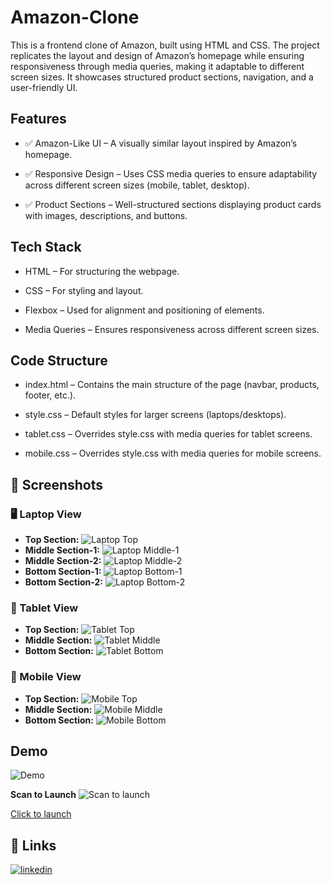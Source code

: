 
# Amazon-Clone

This is a frontend clone of Amazon, built using HTML and CSS. The project replicates the layout and design of Amazon’s homepage while ensuring responsiveness through media queries, making it adaptable to different screen sizes. It showcases structured product sections, navigation, and a user-friendly UI.


## Features

- ✅ Amazon-Like UI – A visually similar layout inspired by Amazon’s homepage.


- ✅ Responsive Design – Uses CSS media queries to ensure adaptability across different screen sizes (mobile, tablet, desktop).
- ✅ Product Sections – Well-structured sections displaying product cards with images, descriptions, and buttons.


## Tech Stack

* HTML – For structuring the webpage.



* CSS – For styling and layout.
* Flexbox – Used for alignment and positioning of elements.
* Media Queries – Ensures responsiveness across different screen sizes.

## Code Structure

* index.html – Contains the main structure of the page (navbar, products, footer, etc.).



* style.css – Default styles for larger screens (laptops/desktops).
* tablet.css – Overrides style.css with media queries for tablet screens.

* mobile.css – Overrides style.css with media queries for mobile screens.
## 📸 Screenshots

### 🖥️ Laptop View
- **Top Section:** ![Laptop Top](https://github.com/RahulRouchanGogoi/Amazon-Clone/blob/main/Photos/laptop-top.png)
- **Middle Section-1:** ![Laptop Middle-1](https://github.com/RahulRouchanGogoi/Amazon-Clone/blob/main/Photos/laptop-mid-1.png)
- **Middle Section-2:** ![Laptop Middle-2](https://github.com/RahulRouchanGogoi/Amazon-Clone/blob/main/Photos/laptop-mid-2.png)
- **Bottom Section-1:** ![Laptop Bottom-1](https://github.com/RahulRouchanGogoi/Amazon-Clone/blob/main/Photos/laptop-bottom-1.png)
- **Bottom Section-2:** ![Laptop Bottom-2](https://github.com/RahulRouchanGogoi/Amazon-Clone/blob/main/Photos/laptop-bottom-2.png)

### 📱 Tablet View
- **Top Section:** ![Tablet Top](https://github.com/RahulRouchanGogoi/Amazon-Clone/blob/main/Photos/tablet-top.png)
- **Middle Section:** ![Tablet Middle](https://github.com/RahulRouchanGogoi/Amazon-Clone/blob/main/Photos/tablet-mid.png)
- **Bottom Section:** ![Tablet Bottom](https://github.com/RahulRouchanGogoi/Amazon-Clone/blob/main/Photos/tablet-bottom.png)

### 📲 Mobile View
- **Top Section:** ![Mobile Top](https://github.com/RahulRouchanGogoi/Amazon-Clone/blob/main/Photos/mobile-top.jpg)
- **Middle Section:** ![Mobile Middle](https://github.com/RahulRouchanGogoi/Amazon-Clone/blob/main/Photos/mobile-mid.jpg)
- **Bottom Section:** ![Mobile Bottom](https://github.com/RahulRouchanGogoi/Amazon-Clone/blob/main/Photos/mobile-bottom.jpg)




## Demo

![Demo](https://github.com/RahulRouchanGogoi/Amazon-Clone/blob/main/Demo.gif)  

**Scan to Launch** 
![Scan to launch](https://github.com/RahulRouchanGogoi/Amazon-Clone/blob/main/QR.png)

[Click to launch](https://rahulrouchangogoi.github.io/Amazon-Clone/)
## 🔗 Links

[![linkedin](https://img.shields.io/badge/linkedin-0A66C2?style=for-the-badge&logo=linkedin&logoColor=white)](https://www.linkedin.com/in/rahul-rouchan-gogoi-04072001r)
